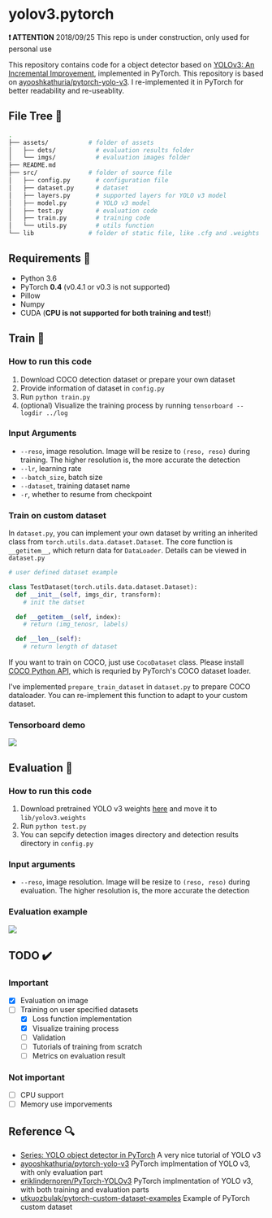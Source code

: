 # yolov3.pytorch

**❗ ATTENTION** 2018/09/25 This repo is under construction, only used for personal use

This repository contains code for a object detector based on [YOLOv3: An Incremental Improvement](https://pjreddie.com/media/files/papers/YOLOv3.pdf), implemented in PyTorch. This repository is based on [ayooshkathuria/pytorch-yolo-v3](https://github.com/ayooshkathuria/pytorch-yolo-v3). I re-implemented it in PyTorch for better readability and re-useablity.

## File Tree :open_file_folder:

```bash
.
├── assets/           # folder of assets
│   ├── dets/           # evaluation results folder
│   └── imgs/           # evaluation images folder
├── README.md
├── src/              # folder of source file
│   ├── config.py       # configuration file
│   ├── dataset.py      # dataset
│   ├── layers.py       # supported layers for YOLO v3 model
│   ├── model.py        # YOLO v3 model
│   ├── test.py         # evaluation code
│   ├── train.py        # training code
│   └── utils.py        # utils function
└── lib               # folder of static file, like .cfg and .weights
```

## Requirements :snake:

* Python 3.6
* PyTorch **0.4** (v0.4.1 or v0.3 is not supported)
* Pillow
* Numpy
* CUDA (**CPU is not supported for both training and test!**)

## Train :seedling:

### How to run this code

1. Download COCO detection dataset or prepare your own dataset
2. Provide information of dataset in `config.py`
3. Run `python train.py`
4. (optional) Visualize the training process by running `tensorboard --logdir ../log`

### Input Arguments

* `--reso`, image resolution. Image will be resize to `(reso, reso)` during training. The higher resolution is, the more accurate the detection
* `--lr`, learning rate
* `--batch_size`, batch size
* `--dataset`, training dataset name
* `-r`, whether to resume from checkpoint

### Train on custom dataset

In `dataset.py`, you can implement your own dataset by writing an inherited class from `torch.utils.data.dataset.Dataset`. The core function is `__getitem__`, which return data for `DataLoader`. Details can be viewed in `dataset.py`

```python
# user defined dataset example

class TestDataset(torch.utils.data.dataset.Dataset):
  def __init__(self, imgs_dir, transform):
    # init the datset

  def __getitem__(self, index):
    # return (img_tenosr, labels)

  def __len__(self):
    # return length of dataset
```

If you want to train on COCO, just use `CocoDataset` class. Please install [COCO Python API](https://github.com/cocodataset/cocoapi), which is requried by PyTorch's COCO dataset loader.

I've implemented `prepare_train_dataset` in `dataset.py` to prepare COCO dataloader. You can re-implement this function to adapt to your custom dataset.

### Tensorboard demo

![](https://raw.githubusercontent.com/ECer23/yolov3.pytorch/master/assets/training_demo.gif)



## Evaluation :deciduous_tree:

### How to run this code

1. Download pretrained YOLO v3 weights [here](https://pjreddie.com/media/files/yolov3.weights) and move it to `lib/yolov3.weights`
2. Run `python test.py`
3. You can sepcify detection images directory and detection results directory in `config.py`

### Input arguments

* `--reso`, image resolution. Image will be resize to `(reso, reso)` during evaluation. The higher resolution is, the more accurate the detection

### Evaluation example

![](https://raw.githubusercontent.com/ECer23/yolov3.pytorch/master/assets/dets/dog.jpg)

## TODO :heavy_check_mark:

### Important

- [x] Evaluation on image
- [ ] Training on user specified datasets
  - [x] Loss function implementation
  - [x] Visualize training process
  - [ ] Validation
  - [ ] Tutorials of training from scratch
  - [ ] Metrics on evaluation result

### Not important

- [ ] CPU support
- [ ] Memory use imporvements

## Reference :mag:

* [Series: YOLO object detector in PyTorch](https://blog.paperspace.com/tag/series-yolo/) A very nice tutorial of YOLO v3
* [ayooshkathuria/pytorch-yolo-v3](https://github.com/ayooshkathuria/pytorch-yolo-v3) PyTorch implmentation of YOLO v3, with only evaluation part
* [eriklindernoren/PyTorch-YOLOv3](https://github.com/eriklindernoren/PyTorch-YOLOv3) PyTorch implmentation of YOLO v3, with both training and evaluation parts
* [utkuozbulak/pytorch-custom-dataset-examples](https://github.com/utkuozbulak/pytorch-custom-dataset-examples) Example of PyTorch custom dataset
